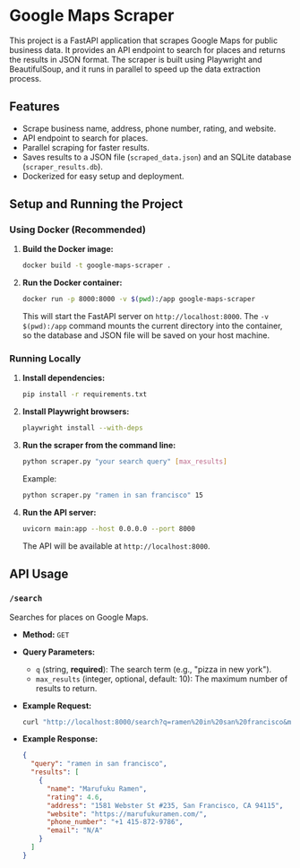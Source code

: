 # Google Maps Scraper

This project is a FastAPI application that scrapes Google Maps for public business data. It provides an API endpoint to search for places and returns the results in JSON format. The scraper is built using Playwright and BeautifulSoup, and it runs in parallel to speed up the data extraction process.

## Features

- Scrape business name, address, phone number, rating, and website.
- API endpoint to search for places.
- Parallel scraping for faster results.
- Saves results to a JSON file (`scraped_data.json`) and an SQLite database (`scraper_results.db`).
- Dockerized for easy setup and deployment.

## Setup and Running the Project

### Using Docker (Recommended)

1.  **Build the Docker image:**
    ```bash
    docker build -t google-maps-scraper .
    ```

2.  **Run the Docker container:**
    ```bash
    docker run -p 8000:8000 -v $(pwd):/app google-maps-scraper
    ```
    This will start the FastAPI server on `http://localhost:8000`. The `-v $(pwd):/app` command mounts the current directory into the container, so the database and JSON file will be saved on your host machine.

### Running Locally

1.  **Install dependencies:**
    ```bash
    pip install -r requirements.txt
    ```

2.  **Install Playwright browsers:**
    ```bash
    playwright install --with-deps
    ```

3.  **Run the scraper from the command line:**
    ```bash
    python scraper.py "your search query" [max_results]
    ```
    Example:
    ```bash
    python scraper.py "ramen in san francisco" 15
    ```

4.  **Run the API server:**
    ```bash
    uvicorn main:app --host 0.0.0.0 --port 8000
    ```
    The API will be available at `http://localhost:8000`.

## API Usage

### `/search`

Searches for places on Google Maps.

- **Method:** `GET`
- **Query Parameters:**
    - `q` (string, **required**): The search term (e.g., "pizza in new york").
    - `max_results` (integer, optional, default: 10): The maximum number of results to return.

- **Example Request:**
    ```bash
    curl "http://localhost:8000/search?q=ramen%20in%20san%20francisco&max_results=5"
    ```

- **Example Response:**
    ```json
    {
      "query": "ramen in san francisco",
      "results": [
        {
          "name": "Marufuku Ramen",
          "rating": 4.6,
          "address": "1581 Webster St #235, San Francisco, CA 94115",
          "website": "https://marufukuramen.com/",
          "phone_number": "+1 415-872-9786",
          "email": "N/A"
        }
      ]
    }
    ```
